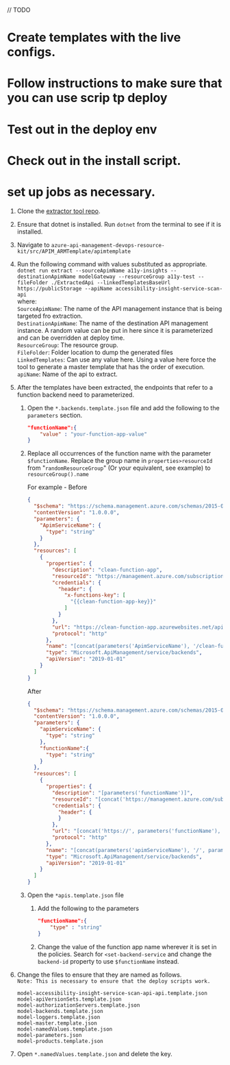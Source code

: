 // TODO
# Create templates with the live configs.
# Follow instructions to make sure that you can use scrip tp deploy
# Test out in the deploy env
# Check out in the install script.
# set up jobs as necessary.

1. Clone the [extractor tool repo](https://github.com/Azure/azure-api-management-devops-resource-kit).

2. Ensure that dotnet is installed. Run `dotnet` from the terminal to see if it is installed.

3. Navigate to `azure-api-management-devops-resource-kit/src/APIM_ARMTemplate/apimtemplate`

4.  Run the following command with values substituted as appropriate.  
`dotnet run extract --sourceApimName a11y-insights --destinationApimName modelGateway --resourceGroup a11y-test --fileFolder ./ExtractedApi --linkedTemplatesBaseUrl https://publicStorage --apiName accessibility-insight-service-scan-api`  
where:  
  `SourceApimName`: The name of the API management instance that is being targeted fro extraction.  
  `DestinationApimName`: The name of the destination API management instance. A random value can be put in here since it is parameterized and can be overridden at deploy time.  
 `ResourceGroup`: The resource group.  
 `FileFolder`: Folder location to dump the generated files  
 `LinkedTemplates`: Can use any value here. Using a value here force the tool to generate a master template that has the order of execution.   
 `apiName`: Name of the api to extract.

5. After the templates have been extracted, the endpoints that refer to a function backend need to parameterized.
   1. Open the `*.backends.template.json` file and add the following to the `parameters` section.  
      ```json
      "functionName":{
          "value" : "your-function-app-value"
      }
      ```
   2. Replace all occurrences of the function name with the parameter `$functionName`.
Replace the group name in `properties>resourceId` from "`randomResourceGroup`" (Or your equivalent, see example) to `resourceGroup().name`

       For example - 
      Before  
      ```json
      {
        "$schema": "https://schema.management.azure.com/schemas/2015-01-01/deploymentTemplate.json#",
        "contentVersion": "1.0.0.0",
        "parameters": {
          "ApimServiceName": {
            "type": "string"
          }
        },
        "resources": [
          {
            "properties": {
              "description": "clean-function-app",
              "resourceId": "https://management.azure.com/subscriptions/tenant-ID/resourceGroups/<randomResourcegroup>/providers/Microsoft.Web/sites/<clean-function-app>",
              "credentials": {
                "header": {
                  "x-functions-key": [
                    "{{clean-function-app-key}}"
                  ]
                }
              },
              "url": "https://clean-function-app.azurewebsites.net/api",
              "protocol": "http"
            },
            "name": "[concat(parameters('ApimServiceName'), '/clean-function-app')]",
            "type": "Microsoft.ApiManagement/service/backends",
            "apiVersion": "2019-01-01"
          }
        ]
      }
      ```
      After
      ```json
      {
        "$schema": "https://schema.management.azure.com/schemas/2015-01-01/deploymentTemplate.json#",
        "contentVersion": "1.0.0.0",
        "parameters": {
          "apimServiceName": {
            "type": "string"
          },
          "functionName":{
            "type": "string"
          }
        },
        "resources": [
          {
            "properties": {
              "description": "[parameters('functionName')]",
              "resourceId": "[concat('https://management.azure.com/subscriptions/76eb140e-abd4-4a17-ad98-534d0f8d2759/resourceGroups/', resourceGroup().name, '/providers/Microsoft.Web/sites/',parameters('functionName'))]",
              "credentials": {
                "header": {
                }
              },
              "url": "[concat('https://', parameters('functionName'), '.azurewebsites.net/api')]",
              "protocol": "http"
            },
            "name": "[concat(parameters('apimServiceName'), '/', parameters('functionName'))]",
            "type": "Microsoft.ApiManagement/service/backends",
            "apiVersion": "2019-01-01"
          }
        ]
      }
      ```
    3. Open the `*apis.template.json` file  
       1. Add the following to the parameters
          ```json
          "functionName":{
              "type" : "string"
          }
          ```
        2. Change the value of the function app name wherever it is set in the policies. Search for `<set-backend-service` and change the `backend-id` property to use `$functionName` instead.

6. Change the files to ensure that they are named as follows.  
    `Note: This is necessary to ensure that the deploy scripts work.`
    ```
    model-accessibility-insight-service-scan-api-api.template.json
    model-apiVersionSets.template.json
    model-authorizationServers.template.json
    model-backends.template.json
    model-loggers.template.json
    model-master.template.json
    model-namedValues.template.json
    model-parameters.json
    model-products.template.json
    ```  

  7. Open `*.namedValues.template.json` and delete the key.




